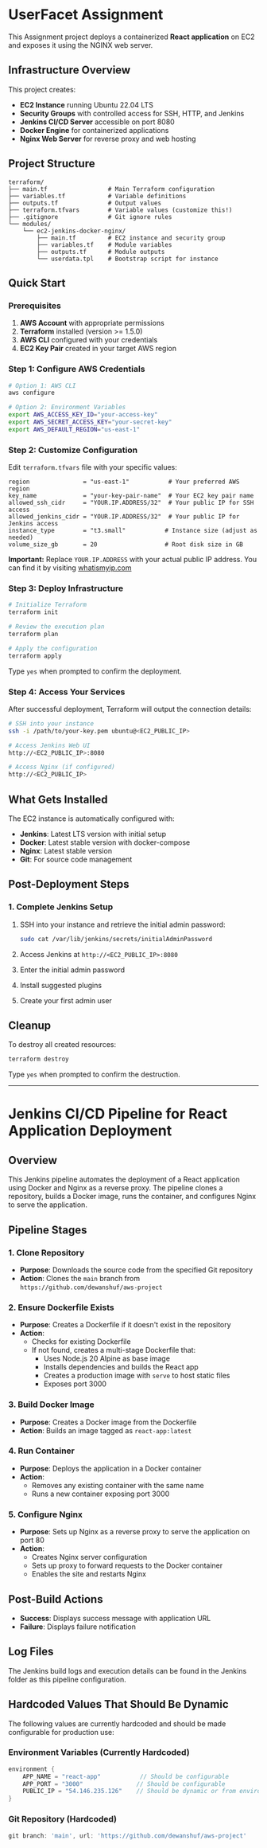 # UserFacet Assignment
This Assignment project deploys a containerized **React application** on EC2 and exposes it using the NGINX web server.

##  Infrastructure Overview

This project creates:
- **EC2 Instance** running Ubuntu 22.04 LTS
- **Security Groups** with controlled access for SSH, HTTP, and Jenkins
- **Jenkins CI/CD Server** accessible on port 8080
- **Docker Engine** for containerized applications
- **Nginx Web Server** for reverse proxy and web hosting

##  Project Structure

```
terraform/
├── main.tf                 # Main Terraform configuration
├── variables.tf            # Variable definitions
├── outputs.tf              # Output values
├── terraform.tfvars        # Variable values (customize this!)
├── .gitignore              # Git ignore rules
└── modules/
    └── ec2-jenkins-docker-nginx/
        ├── main.tf         # EC2 instance and security group
        ├── variables.tf    # Module variables
        ├── outputs.tf      # Module outputs
        └── userdata.tpl    # Bootstrap script for instance
```

##  Quick Start

### Prerequisites

1. **AWS Account** with appropriate permissions
2. **Terraform** installed (version >= 1.5.0)
3. **AWS CLI** configured with your credentials
4. **EC2 Key Pair** created in your target AWS region

### Step 1: Configure AWS Credentials

```bash
# Option 1: AWS CLI
aws configure

# Option 2: Environment Variables
export AWS_ACCESS_KEY_ID="your-access-key"
export AWS_SECRET_ACCESS_KEY="your-secret-key"
export AWS_DEFAULT_REGION="us-east-1"
```

### Step 2: Customize Configuration

Edit `terraform.tfvars` file with your specific values:

```hcl
region               = "us-east-1"           # Your preferred AWS region
key_name             = "your-key-pair-name"  # Your EC2 key pair name
allowed_ssh_cidr     = "YOUR.IP.ADDRESS/32"  # Your public IP for SSH access
allowed_jenkins_cidr = "YOUR.IP.ADDRESS/32"  # Your public IP for Jenkins access
instance_type        = "t3.small"           # Instance size (adjust as needed)
volume_size_gb       = 20                   # Root disk size in GB
```

**Important:** Replace `YOUR.IP.ADDRESS` with your actual public IP address. You can find it by visiting [whatismyip.com](https://whatismyip.com)

### Step 3: Deploy Infrastructure

```bash
# Initialize Terraform
terraform init

# Review the execution plan
terraform plan

# Apply the configuration
terraform apply
```

Type `yes` when prompted to confirm the deployment.

### Step 4: Access Your Services

After successful deployment, Terraform will output the connection details:

```bash
# SSH into your instance
ssh -i /path/to/your-key.pem ubuntu@<EC2_PUBLIC_IP>

# Access Jenkins Web UI
http://<EC2_PUBLIC_IP>:8080

# Access Nginx (if configured)
http://<EC2_PUBLIC_IP>
```

##  What Gets Installed

The EC2 instance is automatically configured with:

- **Jenkins**: Latest LTS version with initial setup
- **Docker**: Latest stable version with docker-compose
- **Nginx**: Latest stable version
- **Git**: For source code management

##  Post-Deployment Steps

### 1. Complete Jenkins Setup

1. SSH into your instance and retrieve the initial admin password:
   ```bash
   sudo cat /var/lib/jenkins/secrets/initialAdminPassword
   ```

2. Access Jenkins at `http://<EC2_PUBLIC_IP>:8080`
3. Enter the initial admin password
4. Install suggested plugins
5. Create your first admin user

##  Cleanup

To destroy all created resources:

```bash
terraform destroy
```

Type `yes` when prompted to confirm the destruction.

---

# Jenkins CI/CD Pipeline for React Application Deployment

## Overview
This Jenkins pipeline automates the deployment of a React application using Docker and Nginx as a reverse proxy. The pipeline clones a repository, builds a Docker image, runs the container, and configures Nginx to serve the application.

## Pipeline Stages

### 1. Clone Repository
- **Purpose**: Downloads the source code from the specified Git repository
- **Action**: Clones the `main` branch from `https://github.com/dewanshuf/aws-project`

### 2. Ensure Dockerfile Exists
- **Purpose**: Creates a Dockerfile if it doesn't exist in the repository
- **Action**: 
  - Checks for existing Dockerfile
  - If not found, creates a multi-stage Dockerfile that:
    - Uses Node.js 20 Alpine as base image
    - Installs dependencies and builds the React app
    - Creates a production image with `serve` to host static files
    - Exposes port 3000

### 3. Build Docker Image
- **Purpose**: Creates a Docker image from the Dockerfile
- **Action**: Builds an image tagged as `react-app:latest`

### 4. Run Container
- **Purpose**: Deploys the application in a Docker container
- **Action**: 
  - Removes any existing container with the same name
  - Runs a new container exposing port 3000

### 5. Configure Nginx
- **Purpose**: Sets up Nginx as a reverse proxy to serve the application on port 80
- **Action**: 
  - Creates Nginx server configuration
  - Sets up proxy to forward requests to the Docker container
  - Enables the site and restarts Nginx

## Post-Build Actions
- **Success**: Displays success message with application URL
- **Failure**: Displays failure notification

## Log Files
The Jenkins build logs and execution details can be found in the Jenkins folder as this pipeline configuration.

##  Hardcoded Values That Should Be Dynamic

The following values are currently hardcoded and should be made configurable for production use:

### Environment Variables (Currently Hardcoded)
```groovy
environment {
    APP_NAME = "react-app"           // Should be configurable
    APP_PORT = "3000"               // Should be configurable
    PUBLIC_IP = "54.146.235.126"    // Should be dynamic or from environment
}
```

### Git Repository (Hardcoded)
```groovy
git branch: 'main', url: 'https://github.com/dewanshuf/aws-project'
```
